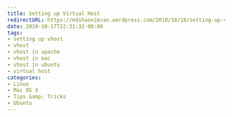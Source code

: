 ```yaml
---
title: Setting up Virtual Host
redirectURL: https://mdshaonimran.wordpress.com/2010/10/18/setting-up-virtual-host/
date: 2010-10-17T22:31:32-00:00
tags:
- setting up vhost
- vhost
- vhost in apache
- vhost in mac
- vhost in ubuntu
- virtual host
categories:
- Linux
- Mac OS X
- Tips &amp; Tricks
- Ubuntu
---
```

